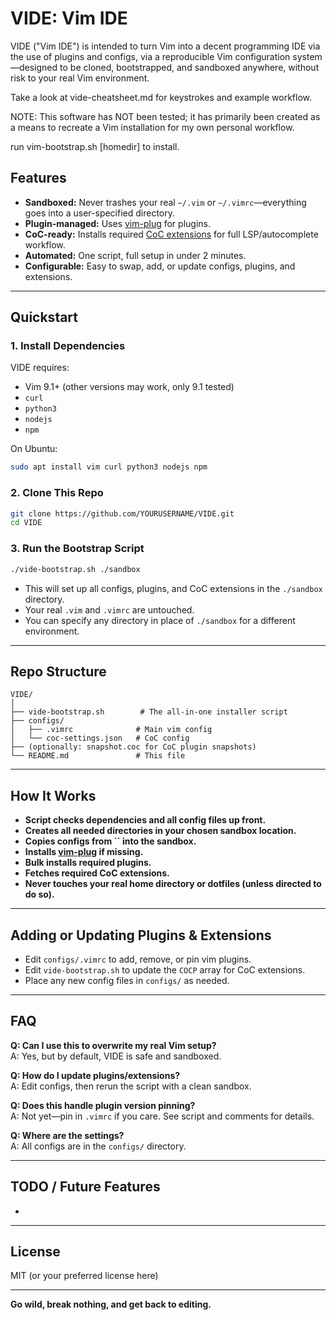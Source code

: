 # VIDE: Vim IDE

VIDE ("Vim IDE") is intended to turn Vim into a decent programming IDE via the use of plugins and configs, via a reproducible Vim configuration system—designed to be cloned, bootstrapped, and sandboxed anywhere, without risk to your real Vim environment.

Take a look at vide-cheatsheet.md for keystrokes and example workflow.

NOTE: This software has NOT been tested; it has primarily been created as a means to recreate a Vim installation for my own personal workflow.

run vim-bootstrap.sh [homedir] to install.

## Features

- **Sandboxed:** Never trashes your real `~/.vim` or `~/.vimrc`—everything goes into a user-specified directory.
- **Plugin-managed:** Uses [vim-plug](https://github.com/junegunn/vim-plug) for plugins.
- **CoC-ready:** Installs required [CoC extensions](https://github.com/neoclide/coc.nvim) for full LSP/autocomplete workflow.
- **Automated:** One script, full setup in under 2 minutes.
- **Configurable:** Easy to swap, add, or update configs, plugins, and extensions.

---

## Quickstart

### 1. **Install Dependencies**

VIDE requires:

- Vim 9.1+ (other versions may work, only 9.1 tested)
- `curl`
- `python3`
- `nodejs`
- `npm`

On Ubuntu:

```bash
sudo apt install vim curl python3 nodejs npm
```

### 2. **Clone This Repo**

```bash
git clone https://github.com/YOURUSERNAME/VIDE.git
cd VIDE
```

### 3. **Run the Bootstrap Script**

```bash
./vide-bootstrap.sh ./sandbox
```

- This will set up all configs, plugins, and CoC extensions in the `./sandbox` directory.
- Your real `.vim` and `.vimrc` are untouched.
- You can specify any directory in place of `./sandbox` for a different environment.

---

## Repo Structure

```
VIDE/
│
├── vide-bootstrap.sh        # The all-in-one installer script
├── configs/
│   ├── .vimrc              # Main vim config
│   └── coc-settings.json   # CoC config
├── (optionally: snapshot.coc for CoC plugin snapshots)
└── README.md               # This file
```

---

## How It Works

- **Script checks dependencies and all config files up front.**
- **Creates all needed directories in your chosen sandbox location.**
- **Copies configs from **``** into the sandbox.**
- **Installs **[**vim-plug**](https://github.com/junegunn/vim-plug)** if missing.**
- **Bulk installs required plugins.**
- **Fetches required CoC extensions.**
- **Never touches your real home directory or dotfiles (unless directed to do so).**

---

## Adding or Updating Plugins & Extensions

- Edit `configs/.vimrc` to add, remove, or pin vim plugins.
- Edit `vide-bootstrap.sh` to update the `COCP` array for CoC extensions.
- Place any new config files in `configs/` as needed.

---

## FAQ

**Q: Can I use this to overwrite my real Vim setup?**\
A: Yes, but by default, VIDE is safe and sandboxed.

**Q: How do I update plugins/extensions?**\
A: Edit configs, then rerun the script with a clean sandbox.

**Q: Does this handle plugin version pinning?**\
A: Not yet—pin in `.vimrc` if you care. See script and comments for details.

**Q: Where are the settings?**\
A: All configs are in the `configs/` directory.

---

## TODO / Future Features

-

---

## License

MIT (or your preferred license here)

---

**Go wild, break nothing, and get back to editing.**

